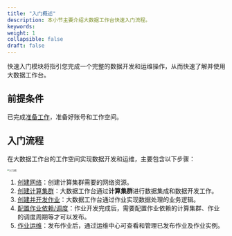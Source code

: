 ```yaml
---
title: "入门概述"
description: 本小节主要介绍大数据工作台快速入门流程。 
keywords: 
weight: 1
collapsible: false
draft: false
---
```


快速入门模块将指引您完成一个完整的数据开发和运维操作，从而快速了解并使用大数据工作台。

## 前提条件

已完成[准备工作](../../prepare/create_account)，准备好账号和工作空间。

## 入门流程

在大数据工作台的工作空间实现数据开发和运维，主要包含以下步骤：

<img src="/bigdata/dataomnis/_images/process_qs.png" alt="入门流程" style="zoom:30%;" />

1. [创建网络](../create_net)：创建计算集群需要的网络资源。
2. [创建计算集群](../create_flink_cluster)：大数据工作台通过**计算集群**进行数据集成和数据开发工作。
3. [创建并开发作业](../create_job)：大数据工作台通过作业实现数据处理的业务逻辑。
4. [配置作业依赖/调度](../scheduling_job)：作业开发完成后，需要配置作业依赖的计算集群、作业的调度周期等才可以发布。
5. [作业运维](../released)：发布作业后，通过运维中心可查看和管理已发布作业及作业实例。
